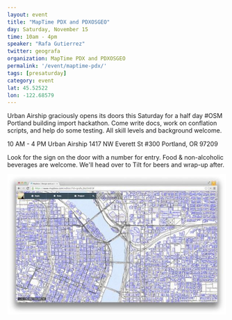 ```yaml
---
layout: event
title: "MapTime PDX and PDXOSGEO"
day: Saturday, November 15
time: 10am - 4pm
speaker: "Rafa Gutierrez"
twitter: geografa
organization: MapTime PDX and PDXOSGEO
permalink: '/event/maptime-pdx/'
tags: [presaturday]
category: event
lat: 45.52522
lon: -122.68579
---
```


Urban Airship graciously opens its doors this Saturday for a half day #OSM Portland building import hackathon. Come write docs, work on conflation scripts, and help do some testing. All skill levels and background welcome.

10 AM - 4 PM Urban Airship 1417 NW Everett St #300 Portland, OR 97209

Look for the sign on the door with a number for entry. Food & non-alcoholic beverages are welcome. We'll head over to Tilt for beers and wrap-up after.

<img src='/img/post-images/pdx.jpg' />
